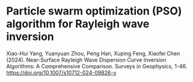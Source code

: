 # Particle swarm optimization (PSO) algorithm for Rayleigh wave inversion
Xiao-Hui Yang, Yuanyuan Zhou, Peng Han, Xuping Feng, Xiaofei Chen (2024). Near-Surface Rayleigh Wave Dispersion Curve Inversion Algorithms: A Comprehensive Comparison. Surveys in Geophysics, 1-46. 
https://doi.org/10.1007/s10712-024-09826-y
